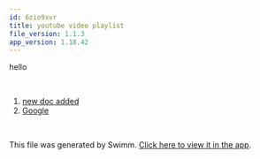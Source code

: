 ```yaml
---
id: 6zio9xvr
title: youtube video playlist
file_version: 1.1.3
app_version: 1.18.42
---
```


<!-- Intro - Do not remove this comment -->
hello

<br/>

<!-- Steps - Do not remove this comment -->
1. [new doc added](new-doc-added.db20vjo2.sw.md)
2. [Google](https://google.com)


<br/>

This file was generated by Swimm. [Click here to view it in the app](https://swimm-web-app.web.app/repos/Z2l0aHViJTNBJTNBY3NoYXJwLXNoYXVsLXRlc3QlM0ElM0Fzd2ltbWlv/playlists/6zio9xvr).
